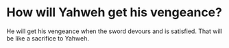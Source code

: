 # How will Yahweh get his vengeance?

He will get his vengeance when the sword devours and is satisfied. That will be like a sacrifice to Yahweh.
